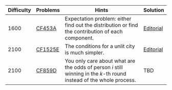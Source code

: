 | Difficulty | Problems | Hints | Solution |
| -------- | -------- | -------- | -------- |
| 1600 | [CF453A](https://codeforces.com/problemset/problem/453/A) | Expectation problem: either find out the distribution or find the contribution of each component. | [Editorial](https://github.com/Yawn-Sean/Daily_CF_Problems/blob/main/daily_problems/2024/03/0307/solution/cf453a.md) |
| 2100 | [CF1525E](https://codeforces.com/problemset/problem/1525/E) | The conditions for a unlit city is much simpler. | [Editorial](https://github.com/Yawn-Sean/Daily_CF_Problems/blob/main/daily_problems/2024/04/0426/solution/cf1525e.md) |
| 2100 | [CF859D](https://codeforces.com/problemset/problem/859/D) | You only care about what are the odds of person $i$ still winning in the $k$-th round instead of the whole process. | TBD |